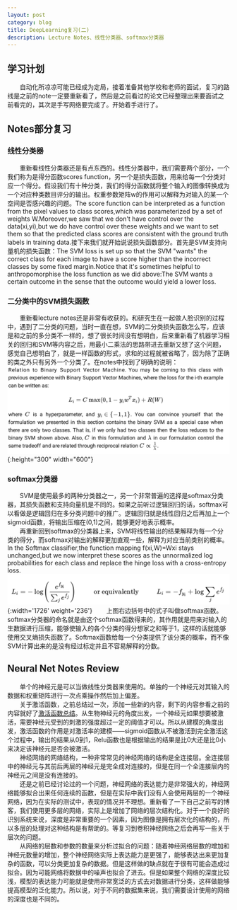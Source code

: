 ```yaml
---
layout: post
category: blog
title: DeepLearning复习(二)
description: Lecture Notes、线性分类器、softmax分类器
---
```


## 学习计划
　　自动化所凉凉可能已经成为定局，接着准备其他学校和老师的面试，复习的路线是之前的note一定要重新看了，然后是之前看过的论文已经整理出来要面试之前看完的，其次是手写网络要完成了。开始着手进行了。

## Notes部分复习

### 线性分类器
　　重新看线性分类器还是有点东西的。线性分类器中，我们需要两个部分，一个我们称为是得分函数scores function，另一个是损失函数，用来给每一个分类对应一个得分。假设我们有十种分类，我们的得分函数就将整个输入的图像转换成为一个对应种类数目评分的输出。权重参数矩阵w的作用可以解释为对输入的某一个空间是否感兴趣的问题。The score function can be interpreted as a function from the pixel values to class scores,which was parameterized by a set of weights W.Moreover,we saw that we don't have control over the data(xi,yi),but we do have control over these weights and we want to set them so that the predicted class scores are consistent with the ground truth labels in training data.接下来我们就开始说说损失函数部分。首先是SVM支持向量机的损失函数：The SVM loss is set up so that the SVM "wants" the correct class for each image to have a score higher than the incorrect classes by some fixed margin.Notice that it's sometimes helpful to anthropomorphise the loss function as we did above:The SVM wants a certain outcome in the sense that the outcome would yield a lower loss.
### 二分类中的SVM损失函数
　　重新看lecture notes还是非常有收获的。和研究生在一起做人脸识别的过程中，遇到了二分类的问题，当时一直在想，SVM的二分类损失函数怎么写，应该是和之前的多分类不一样的，想了很长时间没有想明白，后来重新看了机器学习相关的回归和SVM等内容之后，用最小二乘法的思路带进去重新又想了这个问题，感觉自己想明白了，就是一样函数的形式，求和的过程就被省略了，因为除了正确的类之外只有另外一个分类了。在notes中找到了明确的说明：
![](/downloads/BinaryLoss.png){:height="300" width="600"}
### softmax分类器
　　SVM是使用最多的两种分类器之一，另一个非常普遍的选择是softmax分类器，其损失函数和支持向量机是不同的。如果之前听过逻辑回归的话，softmax可以看做是逻辑回归在多分类问题中的推广。逻辑回归就是线性回归之后再加上一个sigmoid函数，将输出压缩在(0,1)之间，能够更好地表示概率。<br>
　　再重新回到softmax的分类器上来，SVM将线性输出的结果解释为每一个分类的得分，而softmax对输出的解释更加直观一些，解释为对应当前类别的概率。In the Softmax classifier,the function mapping f(xi,W)=Wxi stays unchanged,but we now interpret these scores as the unnormalized log probabilities for each class and replace the hinge loss with a cross-entropy loss.
![](/downloads/SoftmaxLoss.png){:width='1726' weight='236'}
　　上图右边括号中的式子叫做softmax函数。softmax分类器的命名就是由这个softmax函数得来的，其作用就是用来对输入的生数据进行压缩，能够使输入的各个分类的得分想家之和等于1，这样的话就能够使用交叉熵损失函数了。Softmax函数给每一个分类提供了该分类的概率，而不像SVM计算出来的是没有经过标定并且不容易解释的分数。

## Neural Net Notes Review
　　单个的神经元是可以当做线性分类器来使用的。单独的一个神经元对其输入的数据和权重矩阵进行一次点乘操作然后加上偏差。<br>
　　关于激活函数，之前总结过一次，添加一些新的内容，剩下的内容参看之前的内容就好了[激活函数总结](//spyderlord.github.io/神经网络复习)。从生物神经元的角度出发，一个神经元如果想要被激活，需要神经元受到的刺激的强度超过一定的阈值才可以。所以从建模的角度出发，激活函数的作用是对激活率的建模——sigmoid函数从不被激活到完全激活这个过程中，输出的结果从0到1，Relu函数也是根据输出的结果是比0大还是比0小来决定该神经元是否会被激活。<br>
　　神经网络的网络结构，一种非常常见的神经网络的结构是全连接层。全连接层中的神经元与其前后两层的神经元是完全成对连接的，但是在同一个全连接层内的神经元之间是没有连接的。<br>
　　还是之前已经讨论过的一个问题，神经网络的表达能力是非常强大的，神经网络能够拟合出来任何连续的函数，但是在实际中我们没有人会使用两层的一个神经网络，因为在实际的测试中，表现的情况并不理想。重新看了一下自己之前写的博客，我们使用更多层的网络，实际上是增加了网络的层次结构化。对于一个良好的识别系统来说，深度是非常重要的一个因素，因为图像是拥有层次化的结构的，所以多层的处理对这种结构是有帮助的。等复习到卷积神经网络之后会再写一些关于层次的问题。<br>
　　从网络的层数和参数的数量来分析过拟合的问题：随着神经网络层数的增加和神经元数量的增加，整个神经网络实际上表达能力是更强了，能够表达出来更加复杂的函数，可以分类更加复杂的数据。但是这样做的缺点就在于很有可能会造成过拟合。因为可能网络将数据中的噪声也拟合了进去。但是如果整个网络的深度比较浅，模型的表达能力可能就是使用非常宽泛的方式去对数据进行分类，这样做能够提高模型的泛化能力。所以说，对于不同的数据集来说，我们需要设计使用的网络的深度也是不同的。
